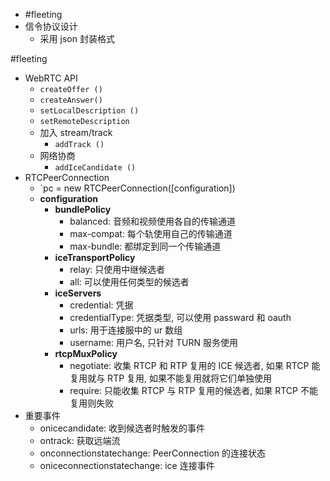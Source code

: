 

- #fleeting
- 信令协议设计
    - 采用 json 封装格式

#fleeting 
- WebRTC API
    - `createOffer ()`
    - `createAnswer()`
    - `setLocalDescription ()`
    - `setRemoteDescription`
    - 加入 stream/track
        - `addTrack ()`
    - 网络协商
        - `addIceCandidate ()`
- RTCPeerConnection
    - `pc = new RTCPeerConnection([configuration])
    - **configuration**
        - **bundlePolicy**
            - balanced: 音频和视频使用各自的传输通道
            - max-compat: 每个轨使用自己的传输通道
            - max-bundle: 都绑定到同一个传输通道
        - **iceTransportPolicy**
            - relay: 只使用中继候选者
            - all: 可以使用任何类型的候选者
        - **iceServers**
            - credential: 凭据
            - credentialType: 凭据类型, 可以使用 passward 和 oauth
            - urls: 用于连接服中的 ur 数组
            - username: 用户名, 只针对 TURN 服务使用
        - **rtcpMuxPolicy**
            - negotiate: 收集 RTCP 和 RTP 复用的 ICE 候选者, 如果 RTCP 能复用就与 RTP 复用, 如果不能复用就将它们单独使用
            - require: 只能收集 RTCP 与 RTP 复用的候选者, 如果 RTCP 不能复用则失败
- 重要事件
    - onicecandidate: 收到候选者时触发的事件
    - ontrack: 获取远端流
    - onconnectionstatechange: PeerConnection 的连接状态
    - oniceconnectionstatechange: ice 连接事件